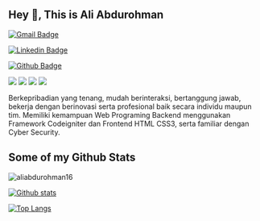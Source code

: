 ## Hey 👋, This is Ali Abdurohman

[![Gmail Badge](https://img.shields.io/badge/-aliabdurohman16@gmail.com-c14438?style=flat&logo=Gmail&logoColor=white&link=mailto:aliabdurohman16@gmail.com)](mailto:aliabdurohman16@gmail.com) 

[![Linkedin Badge](https://img.shields.io/badge/-AliAbdurohman-0072b1?style=flat&logo=Linkedin&logoColor=white&link=https://www.linkedin.com/in/ali-abdurohman-1122791b2/)](https://www.linkedin.com/in/ali-abdurohman-1122791b2/)

[![Github Badge](https://img.shields.io/badge/-aliabdurohman-grey?style=flat&logo=github&logoColor=white&link=https://github.com/AliAbdurohman16/)](https://www.github.com/AliAbdurohman16/) 

<a href="mailto:aliabdurohman16@gmail.com" style="text-decoration: none;" target="_blank">
  <img src="https://img.shields.io/badge/email-%23EA4335?&style=for-the-badge&logo=gmail&logoColor=white"/>
</a>
<a href="https://instagram.com/ali_abdurohman_" style="text-decoration: none;" target="_blank">
  <img src="https://img.shields.io/badge/instagram-%23E4405F?&style=for-the-badge&logo=instagram&logoColor=white"/>
</a>
<a href="https://facebook.com/ali.abdurohman.3" style="text-decoration: none;" target="_blank">
  <img src="https://img.shields.io/badge/facebook-%2326A5E4?&style=for-the-badge&logo=facebook&logoColor=white"/>
</a>
<a href="https://www.linkedin.com/in/ali-abdurohman-1122791b2/" style="text-decoration: none;" target="_blank">
  <img src="https://img.shields.io/badge/linkedin-%2326A5E4?&style=for-the-badge&logo=linkedin&logoColor=white"/>
</a>

<p align='left'>Berkepribadian yang tenang, mudah berinteraksi, bertanggung jawab, bekerja dengan berinovasi serta profesional baik secara individu maupun tim. Memiliki kemampuan Web Programing Backend menggunakan Framework Codeigniter dan Frontend HTML CSS3, serta familiar dengan Cyber Security.</p>

## Some of my Github Stats

<p align=left> <img src=https://komarev.com/ghpvc/?username=AliAbdurohman16 alt=aliabdurohman16 /> </p>

[![Github stats](https://github-readme-stats.vercel.app/api?username=aliabdurohman16&show_icons=true&include_all_commits=true&theme=algolia)](https://github.com/aliabdurohman16/github-readme-stats)

[![Top Langs](https://github-readme-stats.vercel.app/api/top-langs/?username=aliabdurohman16&layout=compact&theme=algolia)](https://github.com/aliabdurohman16/github-readme-stats)
